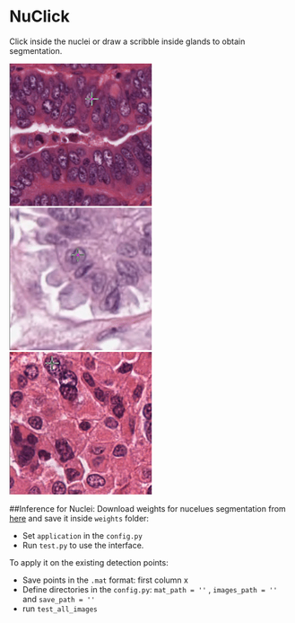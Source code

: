 # NuClick
 Click inside the nuclei or draw a scribble inside glands to obtain segmentation.
 
![alt text](gifs/11.gif "H&E")![alt text](gifs/22.gif "H&E") ![alt text](gifs/33.gif "H&E")


 ##Inference for Nuclei:
 Download weights for nucelues segmentation from [here]( https://drive.google.com/open?id=1MGjZs_-2Xo1W9NZqbq_5XLP-VbIo-ltA) and save it inside `weights` folder:
 * Set `application` in the `config.py` 
 * Run `test.py` to use the interface.
 
 To apply it on the existing detection points:
 * Save points in the `.mat` format: first column x 
 * Define directories in the `config.py`:  `mat_path = ''` ,  `images_path = ''` and `save_path = ''`
 * run `test_all_images`
 
